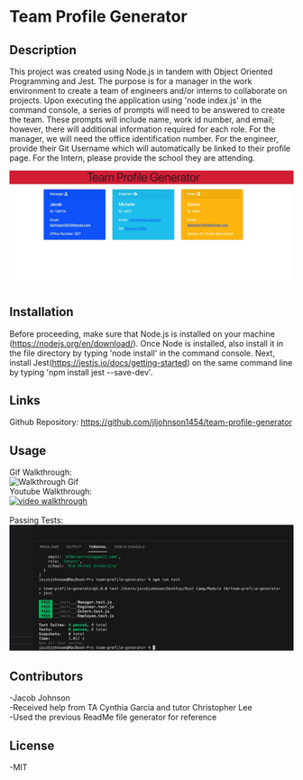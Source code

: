 # Team Profile Generator

## Description
This project was created using Node.js in tandem with Object Oriented Programming and Jest. The purpose is for a manager in the work environment to create a team of engineers and/or interns to collaborate on projects. Upon executing the application using 'node index.js' in the command console, a series of prompts will need to be answered to create the team. These prompts will include name, work id number, and email; however, there will additional information required for each role. For the manager, we will need the office identification number. For the engineer, provide their Git Username which will automatically be linked to their profile page. For the Intern, please provide the school they are attending. 

![Preview](/assets/images/preview.jpg)

## Installation
Before proceeding, make sure that Node.js is installed on your machine (https://nodejs.org/en/download/). Once Node is installed, also install it in the file directory by typing 'node install' in the command console. Next, install Jest(https://jestjs.io/docs/getting-started) on the same command line by typing 'npm install jest --save-dev'.

## Links
Github Repository: https://github.com/jljohnson1454/team-profile-generator

## Usage
Gif Walkthrough:
</br>
![Walkthrough Gif](/assets/images/walkthrough.gif)
</br>
Youtube Walkthrough:
</br>
[![video walkthrough](https://img.youtube.com/vi/Vk3tNOmCwm8/0.jpg)](https://youtu.be/Vk3tNOmCwm8)
</br>
</br>
Passing Tests:
</br>
![testing image](/assets/images/passingtests.jpg)
</br>

## Contributors
-Jacob Johnson
</br>
-Received help from TA Cynthia Garcia and tutor Christopher Lee
</br>
-Used the previous ReadMe file generator for reference

## License
-MIT